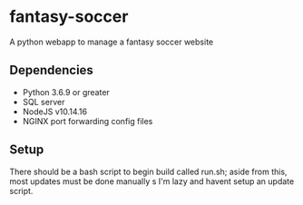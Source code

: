 # fantasy-soccer
A python webapp to manage a fantasy soccer website


## Dependencies ##
- Python 3.6.9 or greater
- SQL server
- NodeJS v10.14.16
- NGINX port forwarding config files

## Setup ##
There should be a bash script to begin build called run.sh; aside from this, most
updates must be done manually s I'm lazy and havent setup an update script.
